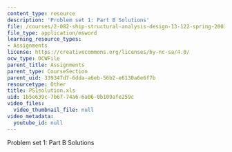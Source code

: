 ```yaml
---
content_type: resource
description: 'Problem set 1: Part B Solutions'
file: /courses/2-082-ship-structural-analysis-design-13-122-spring-2003/1b5e639c7b6774a66a060b109afe259c_PS1solution.xls
file_type: application/msword
learning_resource_types:
- Assignments
license: https://creativecommons.org/licenses/by-nc-sa/4.0/
ocw_type: OCWFile
parent_title: Assignments
parent_type: CourseSection
parent_uid: 339347d7-6dda-a6eb-56b2-e6130a6e6f7b
resourcetype: Other
title: PS1solution.xls
uid: 1b5e639c-7b67-74a6-6a06-0b109afe259c
video_files:
  video_thumbnail_file: null
video_metadata:
  youtube_id: null
---
```

Problem set 1: Part B Solutions